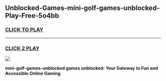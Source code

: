 
## Unblocked-Games-mini-golf-games-unblocked-Play-Free-5o4bb
<h3>
<a href="https://premium76.site?title=mini-golf-games-unblocked&ref=18A1">CLICK TO PLAY</a></h3>
<hr>

<h3>
<a href="https://premium76.site?title=mini-golf-games-unblocked&ref=18A1">CLICK 2 PLAY</a>
  
</h3>

<a href="https://premium76.site?title=mini-golf-games-unblocked&ref=18A1"><img src="https://clearcache.store/games.png"></a>


**mini-golf-games-unblocked games unblocked: Your Gateway to Fun and Accessible Online Gaming**

